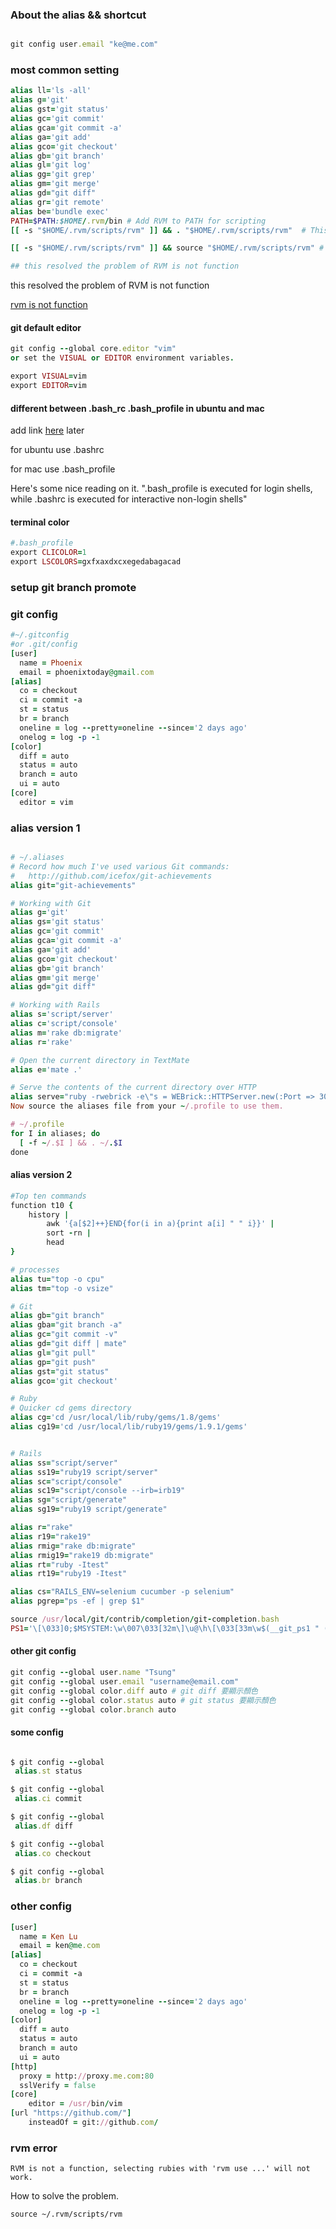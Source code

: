 ### About the alias && shortcut

```ruby

git config user.email "ke@me.com"  

```

### most common setting


```ruby
alias ll='ls -all'
alias g='git'
alias gst='git status'
alias gc='git commit'
alias gca='git commit -a'
alias ga='git add'
alias gco='git checkout'
alias gb='git branch'
alias gl='git log'
alias gg='git grep'
alias gm='git merge'
alias gd="git diff"
alias gr='git remote'
alias be='bundle exec'
PATH=$PATH:$HOME/.rvm/bin # Add RVM to PATH for scripting
[[ -s "$HOME/.rvm/scripts/rvm" ]] && . "$HOME/.rvm/scripts/rvm"  # This loads RVM

[[ -s "$HOME/.rvm/scripts/rvm" ]] && source "$HOME/.rvm/scripts/rvm" # Load RVM into a shell session *as a function*

## this resolved the problem of RVM is not function
```

this resolved the problem of RVM is not function

[rvm is not function](http://stackoverflow.com/questions/9336596/rvm-installation-not-working-rvm-is-not-a-function)


#### git default editor

```ruby
git config --global core.editor "vim"
or set the VISUAL or EDITOR environment variables.

export VISUAL=vim
export EDITOR=vim
```


#### different between .bash_rc .bash_profile in ubuntu and mac

add link [here](#) later



for ubuntu use .bashrc

for mac use .bash_profile


Here's some nice reading on it. ".bash_profile is executed for login shells, while .bashrc is executed for interactive non-login shells"


#### terminal color

```ruby
#.bash_profile 
export CLICOLOR=1
export LSCOLORS=gxfxaxdxcxegedabagacad
```

### setup git branch promote


### git config
```ruby
#~/.gitconfig
#or .git/config
[user]
  name = Phoenix
  email = phoenixtoday@gmail.com
[alias]
  co = checkout
  ci = commit -a
  st = status
  br = branch
  oneline = log --pretty=oneline --since='2 days ago'
  onelog = log -p -1
[color]
  diff = auto
  status = auto
  branch = auto
  ui = auto
[core]
  editor = vim
```


### alias version 1

```ruby

# ~/.aliases
# Record how much I've used various Git commands:
#   http://github.com/icefox/git-achievements
alias git="git-achievements"

# Working with Git
alias g='git'
alias gs='git status'
alias gc='git commit'
alias gca='git commit -a'
alias ga='git add'
alias gco='git checkout'
alias gb='git branch'
alias gm='git merge'
alias gd="git diff"

# Working with Rails
alias s='script/server'
alias c='script/console'
alias m='rake db:migrate'
alias r='rake'

# Open the current directory in TextMate
alias e='mate .'

# Serve the contents of the current directory over HTTP
alias serve="ruby -rwebrick -e\"s = WEBrick::HTTPServer.new(:Port => 3000, :DocumentRoot => Dir.pwd); trap('INT') { s.shutdown }; s.start\""
Now source the aliases file from your ~/.profile to use them.

# ~/.profile
for I in aliases; do
  [ -f ~/.$I ] && . ~/.$I
done
```


#### alias version 2

```ruby
#Top ten commands
function t10 {
	history |
		awk '{a[$2]++}END{for(i in a){print a[i] " " i}}' |
		sort -rn |
		head
}

# processes
alias tu="top -o cpu"
alias tm="top -o vsize"

# Git
alias gb="git branch"
alias gba="git branch -a"
alias gc="git commit -v"
alias gd="git diff | mate"
alias gl="git pull"
alias gp="git push"
alias gst="git status"
alias gco='git checkout'

# Ruby
# Quicker cd gems directory
alias cg='cd /usr/local/lib/ruby/gems/1.8/gems'
alias cg19='cd /usr/local/lib/ruby19/gems/1.9.1/gems'


# Rails
alias ss="script/server"
alias ss19="ruby19 script/server"
alias sc="script/console"
alias sc19="script/console --irb=irb19"
alias sg="script/generate"
alias sg19="ruby19 script/generate"

alias r="rake"
alias r19="rake19"
alias rmig="rake db:migrate"
alias rmig19="rake19 db:migrate"
alias rt="ruby -Itest"
alias rt19="ruby19 -Itest"

alias cs="RAILS_ENV=selenium cucumber -p selenium"
alias pgrep="ps -ef | grep $1"

source /usr/local/git/contrib/completion/git-completion.bash
PS1='\[\033]0;$MSYSTEM:\w\007\033[32m\]\u@\h\[\033[33m\w$(__git_ps1 " (%s)")\033[0m\]\n$'

```


#### other git config

```ruby
git config --global user.name "Tsung"
git config --global user.email "username@email.com"
git config --global color.diff auto # git diff 要顯示顏色
git config --global color.status auto # git status 要顯示顏色
git config --global color.branch auto
```


#### some config


```ruby

$ git config --global
 alias.st status

$ git config --global
 alias.ci commit

$ git config --global
 alias.df diff

$ git config --global
 alias.co checkout

$ git config --global
 alias.br branch
```


### other config

```ruby
[user]  
  name = Ken Lu
  email = ken@me.com
[alias]  
  co = checkout  
  ci = commit -a  
  st = status  
  br = branch  
  oneline = log --pretty=oneline --since='2 days ago'  
  onelog = log -p -1  
[color]  
  diff = auto  
  status = auto  
  branch = auto  
  ui = auto  
[http]
  proxy = http://proxy.me.com:80
  sslVerify = false
[core]
	editor = /usr/bin/vim
[url "https://github.com/"]
	insteadOf = git://github.com/
```


### rvm error

```
RVM is not a function, selecting rubies with 'rvm use ...' will not work.

```


How to solve the problem.


```
source ~/.rvm/scripts/rvm

```






